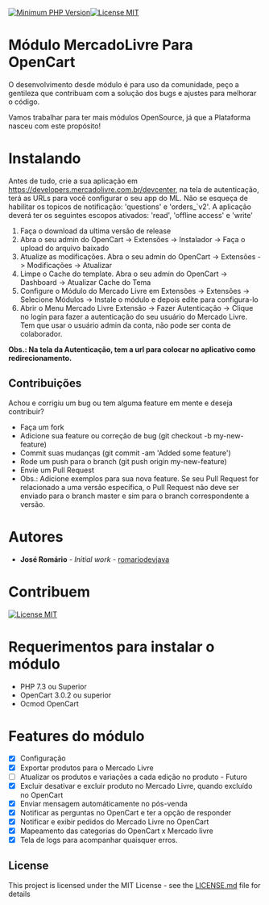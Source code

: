 [![Minimum PHP Version](https://img.shields.io/badge/php-%3E%3D%207.3.0-blue.svg?style=flat-square)](https://php.net/)[![License MIT](https://img.shields.io/github/license/romariodevjava/opencart-module-mercadolivre?style=flat-square)](LICENSE.md)


# Módulo MercadoLivre Para OpenCart

O desenvolvimento desde módulo é para uso da comunidade, peço a gentileza que contribuam com a solução dos bugs e ajustes para melhorar o código. 

Vamos trabalhar para ter mais módulos OpenSource, já que a Plataforma nasceu com este propósito!

# Instalando
Antes de tudo, crie a sua aplicação em https://developers.mercadolivre.com.br/devcenter, na tela de autenticação, terá as URLs para você configurar o seu app do ML.
Não se esqueça de habilitar os topicos de notificação: 'questions' e 'orders_`v2'. A aplicação deverá ter os seguintes escopos ativados: 'read', 'offline access' e 'write'

1. Faça o download da ultima versão de release
2. Abra o seu admin do OpenCart -> Extensões -> Instalador -> Faça o upload do arquivo baixado
3. Atualize as modificações. Abra o seu admin do OpenCart -> Extensões -> Modificações -> Atualizar
4. Limpe o Cache do template. Abra o seu admin do OpenCart -> Dashboard -> Atualizar Cache do Tema
5. Configure o Módulo do Mercado Livre em Extensões -> Extensões -> Selecione Módulos -> Instale o módulo e depois edite para configura-lo
6. Abrir o Menu Mercado Livre Extensão -> Fazer Autenticação -> Clique no login para fazer a autenticação do seu usuário do Mercado Livre. Tem que usar o usuário admin da conta, não pode ser conta de colaborador.

**Obs.: Na tela da Autenticação, tem a url para colocar no aplicativo como redirecionamento.**

Contribuições
-------------

Achou e corrigiu um bug ou tem alguma feature em mente e deseja contribuir?

* Faça um fork
* Adicione sua feature ou correção de bug (git checkout -b my-new-feature)
* Commit suas mudanças (git commit -am 'Added some feature')
* Rode um push para o branch (git push origin my-new-feature)
* Envie um Pull Request
* Obs.: Adicione exemplos para sua nova feature. Se seu Pull Request for relacionado a uma versão específica, o Pull Request não deve ser enviado para o branch master e sim para o branch correspondente a versão.

# Autores

* **José Romário** - *Initial work* - [romariodevjava](https://github.com/romariodevjava)

# Contribuem
[![License MIT](https://stc.pagseguro.uol.com.br/public/img/botoes/doacoes/209x48-doar-assina.gif)](https://pagseguro.uol.com.br/checkout/v2/donation.html?receiverEmail=romario2009142009@hotmail.com&currency=BRL)

# Requerimentos para instalar o módulo
* PHP 7.3 ou Superior
* OpenCart 3.0.2 ou superior
* Ocmod OpenCart


# Features do módulo
- [X] Configuração
- [X] Exportar produtos para o Mercado Livre 
- [ ] Atualizar os produtos e variações a cada edição no produto - Futuro
- [X] Excluir desativar e excluir produto no Mercado Livre, quando excluído no OpenCart
- [X] Enviar mensagem automáticamente no pós-venda
- [X] Notificar as perguntas no OpenCart e ter a opção de responder
- [X] Notificar e exibir pedidos do Mercado Livre no OpenCart
- [X] Mapeamento das categorias do OpenCart x Mercado livre
- [X] Tela de logs para acompanhar quaisquer erros.

## License

This project is licensed under the MIT License - see the [LICENSE.md](LICENSE.md) file for details
